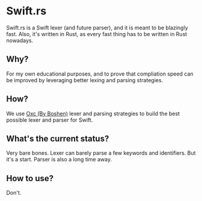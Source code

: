 # Swift.rs

Swift.rs is a Swift lexer (and future parser), and it is meant to be blazingly fast. Also, it's written in Rust, as
every fast thing has to be written in Rust nowadays.

## Why?

For my own educational purposes, and to prove that compliation speed can be improved by leveraging better lexing and
parsing strategies. 

## How?

We use [Oxc \(By Boshen\)](https://github.com/oxc-project/oxc) lexer and parsing strategies to build the best possible
lexer and parser for Swift.

## What's the current status?

Very bare bones. Lexer can barely parse a few keywords and identifiers. But it's a start. Parser is also a long time
away.

## How to use?

Don't.
